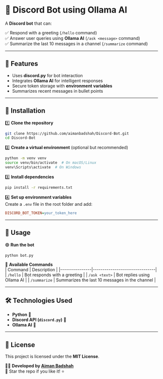 # 🤖 Discord Bot using Ollama AI

A **Discord bot** that can:

✅ Respond with a greeting (`/hello` command)  
✅ Answer user queries using **Ollama AI** (`/ask <message>` command)  
✅ Summarize the last 10 messages in a channel (`/summarize` command)  

---

## 🚀 Features
- Uses **discord.py** for bot interaction
- Integrates **Ollama AI** for intelligent responses
- Secure token storage with **environment variables**
- Summarizes recent messages in bullet points

---

## 📌 Installation

1️⃣ **Clone the repository**  
```bash
git clone https://github.com/aimanbadshah/Discord-Bot.git
cd Discord-Bot
```

2️⃣ **Create a virtual environment** (optional but recommended)  
```bash
python -m venv venv
source venv/bin/activate  # On macOS/Linux
venv\Scripts\activate  # On Windows
```

3️⃣ **Install dependencies**  
```bash
pip install -r requirements.txt
```

4️⃣ **Set up environment variables**  
Create a `.env` file in the root folder and add:  
```ini
DISCORD_BOT_TOKEN=your_token_here
```

---

## 🔧 Usage

🟢 **Run the bot**  
```bash
python bot.py
```

💬 **Available Commands**  
| Command         | Description                        |
|----------------|--------------------------------|
| `/hello`       | Bot responds with a greeting |
| `/ask <text>`  | Bot replies using Ollama AI |
| `/summarize`   | Summarizes the last 10 messages in the channel |

---

## 🛠 Technologies Used
- **Python** 🐍  
- **Discord API (`discord.py`)** 🎤  
- **Ollama AI** 🤖  

---

## 📝 License  
This project is licensed under the **MIT License**.

👨‍💻 **Developed by [Aiman Badshah](https://github.com/aimanbadshah)**  
🌟 Star the repo if you like it! ⭐  
